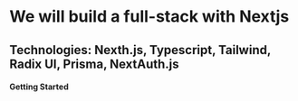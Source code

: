 # We will build a full-stack with Nextjs
## Technologies: Nexth.js, Typescript, Tailwind, Radix UI, Prisma, NextAuth.js
#### Getting Started

